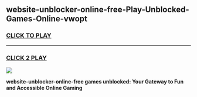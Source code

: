
## website-unblocker-online-free-Play-Unblocked-Games-Online-vwopt
<h3>
<a href="https://premium76.site?title=website-unblocker-online-free&ref=25A">CLICK TO PLAY</a></h3>
<hr>

<h3>
<a href="https://premium76.site?title=website-unblocker-online-free&ref=25A">CLICK 2 PLAY</a>
  
</h3>

<a href="https://premium76.site?title=website-unblocker-online-free&ref=25A"><img src="https://clearcache.store/games.png"></a>


**website-unblocker-online-free games unblocked: Your Gateway to Fun and Accessible Online Gaming**

